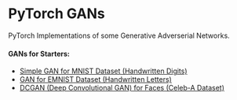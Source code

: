 # PyTorch GANs

PyTorch Implementations of some Generative Adverserial Networks. 

#### GANs for Starters:
- [Simple GAN for MNIST Dataset (Handwritten Digits)](./Basic/GAN_MNIST.ipynb)
- [GAN for EMNIST Dataset (Handwritten Letters)](./Basic/GAN_EMNIST.ipynb)
- [DCGAN (Deep Convolutional GAN) for Faces (Celeb-A Dataset)](./Basic/DCGAN_CelebrityFaces.ipynb)